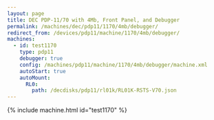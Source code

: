 ```yaml
---
layout: page
title: DEC PDP-11/70 with 4Mb, Front Panel, and Debugger
permalink: /machines/dec/pdp11/1170/4mb/debugger/
redirect_from: /devices/pdp11/machine/1170/4mb/debugger/
machines:
  - id: test1170
    type: pdp11
    debugger: true
    config: /machines/pdp11/machine/1170/4mb/debugger/machine.xml
    autoStart: true
    autoMount:
      RL0:
        path: /decdisks/pdp11/rl01k/RL01K-RSTS-V70.json
---
```


{% include machine.html id="test1170" %}
